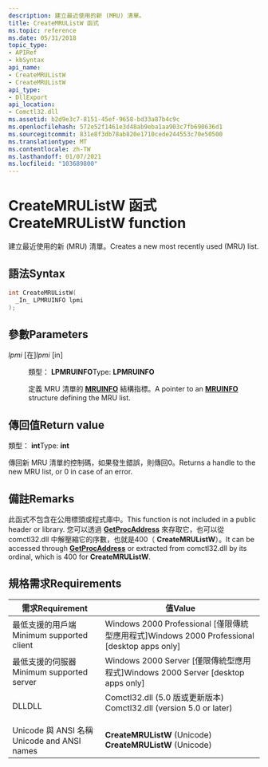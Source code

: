 ```yaml
---
description: 建立最近使用的新 (MRU) 清單。
title: CreateMRUListW 函式
ms.topic: reference
ms.date: 05/31/2018
topic_type:
- APIRef
- kbSyntax
api_name:
- CreateMRUListW
- CreateMRUListW
api_type:
- DllExport
api_location:
- Comctl32.dll
ms.assetid: b2d9e3c7-8151-45ef-9658-bd33a87b4c9c
ms.openlocfilehash: 572e52f1461e3d48ab9eba1aa903c7fb690636d1
ms.sourcegitcommit: 831e8f3db78ab820e1710cede244553c70e50500
ms.translationtype: MT
ms.contentlocale: zh-TW
ms.lasthandoff: 01/07/2021
ms.locfileid: "103689800"
---
```

# <a name="createmrulistw-function"></a><span data-ttu-id="26920-103">CreateMRUListW 函式</span><span class="sxs-lookup"><span data-stu-id="26920-103">CreateMRUListW function</span></span>

<span data-ttu-id="26920-104">建立最近使用的新 (MRU) 清單。</span><span class="sxs-lookup"><span data-stu-id="26920-104">Creates a new most recently used (MRU) list.</span></span>

## <a name="syntax"></a><span data-ttu-id="26920-105">語法</span><span class="sxs-lookup"><span data-stu-id="26920-105">Syntax</span></span>


```C++
int CreateMRUListW(
  _In_ LPMRUINFO lpmi
);
```



## <a name="parameters"></a><span data-ttu-id="26920-106">參數</span><span class="sxs-lookup"><span data-stu-id="26920-106">Parameters</span></span>

<dl> <dt>

<span data-ttu-id="26920-107">*lpmi* \[在\]</span><span class="sxs-lookup"><span data-stu-id="26920-107">*lpmi* \[in\]</span></span>
</dt> <dd>

<span data-ttu-id="26920-108">類型： **LPMRUINFO**</span><span class="sxs-lookup"><span data-stu-id="26920-108">Type: **LPMRUINFO**</span></span>

<span data-ttu-id="26920-109">定義 MRU 清單的 [**MRUINFO**](mruinfo.md) 結構指標。</span><span class="sxs-lookup"><span data-stu-id="26920-109">A pointer to an [**MRUINFO**](mruinfo.md) structure defining the MRU list.</span></span>

</dd> </dl>

## <a name="return-value"></a><span data-ttu-id="26920-110">傳回值</span><span class="sxs-lookup"><span data-stu-id="26920-110">Return value</span></span>

<span data-ttu-id="26920-111">類型： **int**</span><span class="sxs-lookup"><span data-stu-id="26920-111">Type: **int**</span></span>

<span data-ttu-id="26920-112">傳回新 MRU 清單的控制碼，如果發生錯誤，則傳回0。</span><span class="sxs-lookup"><span data-stu-id="26920-112">Returns a handle to the new MRU list, or 0 in case of an error.</span></span>

## <a name="remarks"></a><span data-ttu-id="26920-113">備註</span><span class="sxs-lookup"><span data-stu-id="26920-113">Remarks</span></span>

<span data-ttu-id="26920-114">此函式不包含在公用標頭或程式庫中。</span><span class="sxs-lookup"><span data-stu-id="26920-114">This function is not included in a public header or library.</span></span> <span data-ttu-id="26920-115">您可以透過 [**GetProcAddress**](/windows/win32/api/libloaderapi/nf-libloaderapi-getprocaddress) 來存取它，也可以從 comctl32.dll 中解壓縮它的序數，也就是400（ **CreateMRUListW**）。</span><span class="sxs-lookup"><span data-stu-id="26920-115">It can be accessed through [**GetProcAddress**](/windows/win32/api/libloaderapi/nf-libloaderapi-getprocaddress) or extracted from comctl32.dll by its ordinal, which is 400 for **CreateMRUListW**.</span></span>

## <a name="requirements"></a><span data-ttu-id="26920-116">規格需求</span><span class="sxs-lookup"><span data-stu-id="26920-116">Requirements</span></span>



| <span data-ttu-id="26920-117">需求</span><span class="sxs-lookup"><span data-stu-id="26920-117">Requirement</span></span> | <span data-ttu-id="26920-118">值</span><span class="sxs-lookup"><span data-stu-id="26920-118">Value</span></span> |
|-------------------------------------|----------------------------------------------------------------------------------------------------------------|
| <span data-ttu-id="26920-119">最低支援的用戶端</span><span class="sxs-lookup"><span data-stu-id="26920-119">Minimum supported client</span></span><br/> | <span data-ttu-id="26920-120">Windows 2000 Professional \[僅限傳統型應用程式\]</span><span class="sxs-lookup"><span data-stu-id="26920-120">Windows 2000 Professional \[desktop apps only\]</span></span><br/>                                                     |
| <span data-ttu-id="26920-121">最低支援的伺服器</span><span class="sxs-lookup"><span data-stu-id="26920-121">Minimum supported server</span></span><br/> | <span data-ttu-id="26920-122">Windows 2000 Server \[僅限傳統型應用程式\]</span><span class="sxs-lookup"><span data-stu-id="26920-122">Windows 2000 Server \[desktop apps only\]</span></span><br/>                                                           |
| <span data-ttu-id="26920-123">DLL</span><span class="sxs-lookup"><span data-stu-id="26920-123">DLL</span></span><br/>                      | <dl> <span data-ttu-id="26920-124"><dt>Comctl32.dll (5.0 版或更新版本) </dt></span><span class="sxs-lookup"><span data-stu-id="26920-124"><dt>Comctl32.dll (version 5.0 or later)</dt></span></span> </dl> |
| <span data-ttu-id="26920-125">Unicode 與 ANSI 名稱</span><span class="sxs-lookup"><span data-stu-id="26920-125">Unicode and ANSI names</span></span><br/>   | <span data-ttu-id="26920-126">**CreateMRUListW** (Unicode) </span><span class="sxs-lookup"><span data-stu-id="26920-126">**CreateMRUListW** (Unicode)</span></span><br/>                                                                        |



 

 
